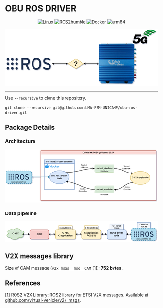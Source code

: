 # OBU ROS DRIVER

<div align="center">

[![Linux](https://img.shields.io/badge/os-ubuntu20.04-blue.svg)](https://www.linux.org/) [![ROS2humble](https://img.shields.io/badge/ros2-humble-blue.svg)](https://docs.ros.org/en/humble/index.html) ![Docker](https://img.shields.io/badge/Docker-blue.svg) ![arm64](https://img.shields.io/badge/architecture-arm64-blue.svg)

![objective](docs/figures/obu_ros_driver-objective.png)

</div>

---

Use `--recursive` to clone this repository.

```shell
git clone --recursive git@github.com:LMA-FEM-UNICAMP/obu-ros-driver.git
```

## Package Details

### Architecture

<div align="center">

![architecture](docs/figures/obu_ros_driver-architecture.png)

</div>

### Data pipeline

<div align="center">

![pipeline](docs/figures/obu_ros_driver-pipeline.png)

</div>

## V2X messages library

Size of CAM message (`v2x_msgs__msg__CAM` [1]): **752 bytes**.

## References

[1] ROS2 V2X Library: ROS2 library for ETSI V2X messages. Available at [github.com/virtual-vehicle/v2x_msgs](https://github.com/virtual-vehicle/v2x_msgs).
